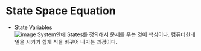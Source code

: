 # State Space Equation
* State Variables  
![image](https://github.com/kangjunhyeong/equation/assets/144297425/9fcf870a-1414-43f6-9bcb-36c9962d1837)
System안에 States를 정의해서 문제를 푸는 것이 핵심이다.
컴퓨터한테 일을 시키기 쉽게 식을 바꾸어 나가는 과정이다.

